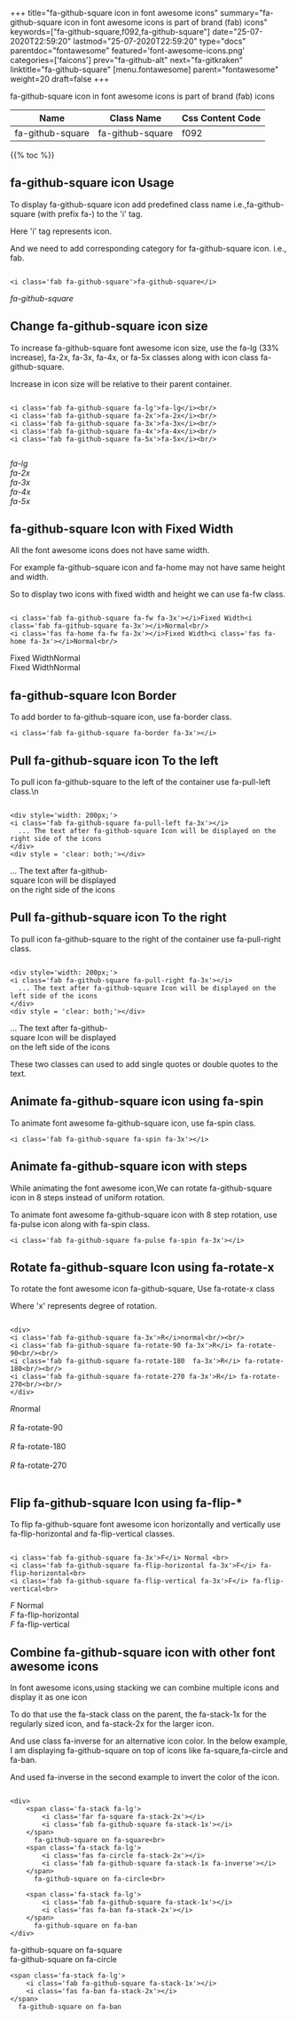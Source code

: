 +++
title="fa-github-square icon in font awesome icons"
summary="fa-github-square icon in font awesome icons is part of brand (fab) icons"
keywords=["fa-github-square,f092,fa-github-square"]
date="25-07-2020T22:59:20"
lastmod="25-07-2020T22:59:20"
type="docs"
parentdoc="fontawesome"
featured='font-awesome-icons.png'
categories=['faicons']
prev="fa-github-alt"
next="fa-gitkraken"
linktitle="fa-github-square"
[menu.fontawesome]
parent="fontawesome"
weight=20
draft=false
+++


fa-github-square icon in font awesome icons is part of brand (fab) icons

<div class='table-responsive'><table class='table'><thead><tr><th>Name</th><th>Class Name</th><th>Css Content Code</th></tr></thead><tbody><tr><td>fa-github-square</td><td>fa-github-square</td><td>f092</td></tr></tbody></table></div>


{{% toc %}}


## fa-github-square icon Usage

To display fa-github-square icon add predefined class name i.e.,fa-github-square (with prefix fa-) to the 'i' tag.

Here 'i' tag represents icon.

And we need to add corresponding category for fa-github-square icon. i.e., fab.


```

<i class='fab fa-github-square'>fa-github-square</i>
```

<i class='fab fa-github-square'>fa-github-square</i>




## Change fa-github-square icon size
To increase fa-github-square font awesome icon size, use the fa-lg (33% increase), fa-2x, fa-3x, fa-4x, or fa-5x classes along with icon class fa-github-square.

Increase in icon size will be relative to their parent container. 

```

<i class='fab fa-github-square fa-lg'>fa-lg</i><br/>
<i class='fab fa-github-square fa-2x'>fa-2x</i><br/>
<i class='fab fa-github-square fa-3x'>fa-3x</i><br/>
<i class='fab fa-github-square fa-4x'>fa-4x</i><br/>
<i class='fab fa-github-square fa-5x'>fa-5x</i><br/>
            
```

<i class='fab fa-github-square fa-lg'>fa-lg</i><br/>
<i class='fab fa-github-square fa-2x'>fa-2x</i><br/>
<i class='fab fa-github-square fa-3x'>fa-3x</i><br/>
<i class='fab fa-github-square fa-4x'>fa-4x</i><br/>
<i class='fab fa-github-square fa-5x'>fa-5x</i><br/>
            



## fa-github-square Icon with Fixed Width 

All the font awesome icons does not have same width.

For example fa-github-square icon and fa-home may not have same height and width.

So to display two icons with fixed width and height we can use fa-fw class.


```

<i class='fab fa-github-square fa-fw fa-3x'></i>Fixed Width<i class='fab fa-github-square fa-3x'></i>Normal<br/>
<i class='fas fa-home fa-fw fa-3x'></i>Fixed Width<i class='fas fa-home fa-3x'></i>Normal<br/>
```

<i class='fab fa-github-square fa-fw fa-3x'></i>Fixed Width<i class='fab fa-github-square fa-3x'></i>Normal<br/>
<i class='fas fa-home fa-fw fa-3x'></i>Fixed Width<i class='fas fa-home fa-3x'></i>Normal<br/>



## fa-github-square Icon Border 

To add border to fa-github-square icon, use fa-border class.


```
<i class='fab fa-github-square fa-border fa-3x'></i>

```
<i class='fab fa-github-square fa-border fa-3x'></i>





## Pull fa-github-square icon To the left

To pull icon fa-github-square to the left of the container use fa-pull-left class.\n

```

<div style='width: 200px;'>
<i class='fab fa-github-square fa-pull-left fa-3x'></i>
  ... The text after fa-github-square Icon will be displayed on the right side of the icons
</div>
<div style = 'clear: both;'></div>
```

<div style='width: 200px;'>
<i class='fab fa-github-square fa-pull-left fa-3x'></i>
  ... The text after fa-github-square Icon will be displayed on the right side of the icons
</div>
<div style = 'clear: both;'></div>




## Pull fa-github-square icon To the right
To pull icon fa-github-square to the right of the container use fa-pull-right class.

```

<div style='width: 200px;'>
<i class='fab fa-github-square fa-pull-right fa-3x'></i>
  ... The text after fa-github-square Icon will be displayed on the left side of the icons
</div>
<div style = 'clear: both;'></div>
```

<div style='width: 200px;'>
<i class='fab fa-github-square fa-pull-right fa-3x'></i>
  ... The text after fa-github-square Icon will be displayed on the left side of the icons
</div>
<div style = 'clear: both;'></div>

These two classes can used to add single quotes or double quotes to the text.


## Animate fa-github-square icon using fa-spin
To animate font awesome fa-github-square icon, use fa-spin class.

```
<i class='fab fa-github-square fa-spin fa-3x'></i>
```
<i class='fab fa-github-square fa-spin fa-3x'></i>




## Animate fa-github-square icon with steps
While animating the font awesome icon,We can rotate fa-github-square icon in 8 steps instead of uniform rotation.

To animate font awesome fa-github-square icon with 8 step rotation, use fa-pulse icon along with fa-spin class.


```
<i class='fab fa-github-square fa-pulse fa-spin fa-3x'></i>

```
<i class='fab fa-github-square fa-pulse fa-spin fa-3x'></i>





## Rotate fa-github-square Icon using fa-rotate-x
To rotate the font awesome icon fa-github-square, Use fa-rotate-x class

Where 'x' represents degree of rotation.


```

<div>
<i class='fab fa-github-square fa-3x'>R</i>normal<br/><br/>
<i class='fab fa-github-square fa-rotate-90 fa-3x'>R</i> fa-rotate-90<br/><br/> 
<i class='fab fa-github-square fa-rotate-180  fa-3x'>R</i> fa-rotate-180<br/><br/> 
<i class='fab fa-github-square fa-rotate-270 fa-3x'>R</i> fa-rotate-270<br/><br/>
</div>
```

<div>
<i class='fab fa-github-square fa-3x'>R</i>normal<br/><br/>
<i class='fab fa-github-square fa-rotate-90 fa-3x'>R</i> fa-rotate-90<br/><br/> 
<i class='fab fa-github-square fa-rotate-180  fa-3x'>R</i> fa-rotate-180<br/><br/> 
<i class='fab fa-github-square fa-rotate-270 fa-3x'>R</i> fa-rotate-270<br/><br/>
</div>




## Flip fa-github-square Icon using fa-flip-*
To flip fa-github-square font awesome icon horizontally and vertically use fa-flip-horizontal and fa-flip-vertical classes. 

```

<i class='fab fa-github-square fa-3x'>F</i> Normal <br>
<i class='fab fa-github-square fa-flip-horizontal fa-3x'>F</i> fa-flip-horizontal<br>
<i class='fab fa-github-square fa-flip-vertical fa-3x'>F</i> fa-flip-vertical<br>
```

<i class='fab fa-github-square fa-3x'>F</i> Normal <br>
<i class='fab fa-github-square fa-flip-horizontal fa-3x'>F</i> fa-flip-horizontal<br>
<i class='fab fa-github-square fa-flip-vertical fa-3x'>F</i> fa-flip-vertical<br>




## Combine fa-github-square icon with other font awesome icons
In font awesome icons,using stacking we can combine multiple icons and display it as one icon 

To do that use the fa-stack class on the parent, the fa-stack-1x for the regularly sized icon, and fa-stack-2x for the larger icon.

And use class fa-inverse for an alternative icon color. 
In the below example, I am displaying fa-github-square on top of icons like fa-square,fa-circle and fa-ban.

And used fa-inverse in the second example to invert the color of the icon.

```

<div>
    <span class='fa-stack fa-lg'>
        <i class='far fa-square fa-stack-2x'></i>
        <i class='fab fa-github-square fa-stack-1x'></i>
    </span>
      fa-github-square on fa-square<br>
    <span class='fa-stack fa-lg'>
        <i class='fas fa-circle fa-stack-2x'></i>
        <i class='fab fa-github-square fa-stack-1x fa-inverse'></i>
    </span>
      fa-github-square on fa-circle<br>

    <span class='fa-stack fa-lg'>
        <i class='fab fa-github-square fa-stack-1x'></i>
        <i class='fas fa-ban fa-stack-2x'></i>
    </span>
      fa-github-square on fa-ban
</div>
```

<div>
    <span class='fa-stack fa-lg'>
        <i class='far fa-square fa-stack-2x'></i>
        <i class='fab fa-github-square fa-stack-1x'></i>
    </span>
      fa-github-square on fa-square<br>
    <span class='fa-stack fa-lg'>
        <i class='fas fa-circle fa-stack-2x'></i>
        <i class='fab fa-github-square fa-stack-1x fa-inverse'></i>
    </span>
      fa-github-square on fa-circle<br>

    <span class='fa-stack fa-lg'>
        <i class='fab fa-github-square fa-stack-1x'></i>
        <i class='fas fa-ban fa-stack-2x'></i>
    </span>
      fa-github-square on fa-ban
</div>






